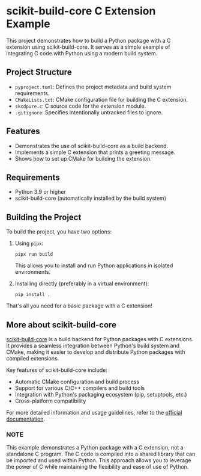 # scikit-build-core C Extension Example

This project demonstrates how to build a Python package with a C extension using scikit-build-core. It serves as a simple example of integrating C code with Python using a modern build system.

## Project Structure

- `pyproject.toml`: Defines the project metadata and build system requirements.
- `CMakeLists.txt`: CMake configuration file for building the C extension.
- `skcdpure.c`: C source code for the extension module.
- `.gitignore`: Specifies intentionally untracked files to ignore.

## Features

- Demonstrates the use of scikit-build-core as a build backend.
- Implements a simple C extension that prints a greeting message.
- Shows how to set up CMake for building the extension.

## Requirements

- Python 3.9 or higher
- scikit-build-core (automatically installed by the build system)

## Building the Project

To build the project, you have two options:

1. Using `pipx`:
   ```
   pipx run build
   ```
   This allows you to install and run Python applications in isolated environments.

2. Installing directly (preferably in a virtual environment):
   ```
   pip install .
   ```

That's all you need for a basic package with a C extension!

## More about scikit-build-core

[scikit-build-core](https://scikit-build-core.readthedocs.io/en/latest/) is a build backend for Python packages with C extensions. It provides a seamless integration between Python's build system and CMake, making it easier to develop and distribute Python packages with compiled extensions.

Key features of scikit-build-core include:
- Automatic CMake configuration and build process
- Support for various C/C++ compilers and build tools
- Integration with Python's packaging ecosystem (pip, setuptools, etc.)
- Cross-platform compatibility

For more detailed information and usage guidelines, refer to the [official documentation](https://scikit-build-core.readthedocs.io/en/latest/getting_started.html).

### NOTE
This example demonstrates a Python package with a C extension, not a standalone C program. The C code is compiled into a shared library that can be imported and used within Python. This approach allows you to leverage the power of C while maintaining the flexibility and ease of use of Python.